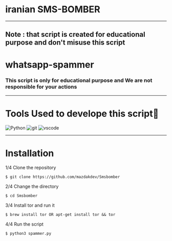 # iranian SMS-BOMBER

- - - -
## Note : that script is created for educational purpose and don't misuse this script 

# whatsapp-spammer

### This script is only for educational purpose and We are not responsible for your actions

- - - -

# Tools Used to develope this script🎯

![Python](https://img.shields.io/badge/Python-3776AB?style=for-the-badge&logo=python&logoColor=white)
![git](https://img.shields.io/badge/Git-F05032?style=for-the-badge&logo=git&logoColor=white)
![vscode](https://img.shields.io/badge/Visual_Studio_Code-0078D4?style=for-the-badge&logo=visual%20studio%20code&logoColor=white)


- - - - 
# Installation 


1/4 Clone the repository
   
    $ git clone https://github.com/mazdakdev/Smsbomber
    

2/4 Change the directory
   
    $ cd Smsbomber
    
    
3/4 Install tor and run it
   
    $ brew install tor OR apt-get install tor && tor
    
    
 4/4 Run the script
   
    $ python3 spammer.py
    
    
